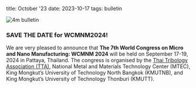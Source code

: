 title: October '23
date: 2023-10-17
tags: bulletin


![4m bulletin](/images/4mbulletin168.png)


### SAVE THE DATE for WCMNM2024!
We are very pleased to announce that <strong>The 7th World Congress on Micro and Nano Manufacturing: WCMNM 2024 </strong> will be held on September 17-19, 2024 in Pattaya, Thailand. The congress is organised by the [Thai Tribology Association (TTA)](https://tta.or.th/), National Metal and Materials Technology Center (MTEC), King Mongkut’s University of Technology North Bangkok (KMUTNB), and King Mongkut’s University of Technology Thonburi (KMUTT).
